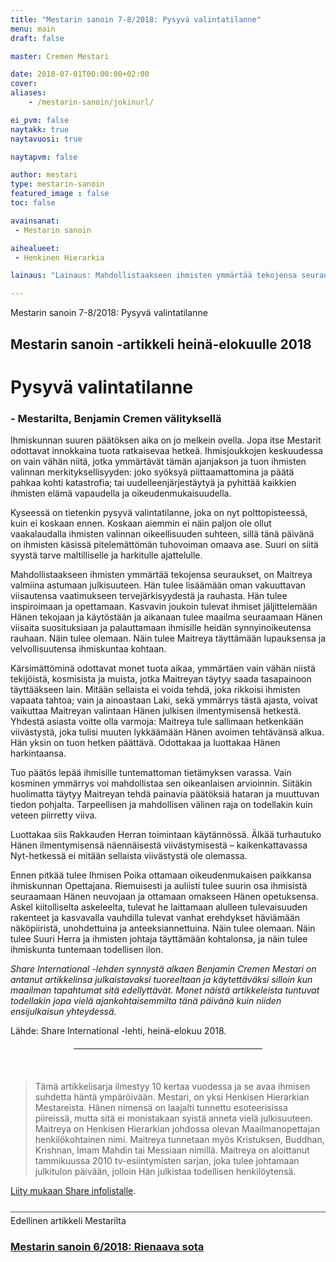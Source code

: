 ```yaml
---
title: "Mestarin sanoin 7-8/2018: Pysyvä valintatilanne"
menu: main
draft: false

master: Cremen Mestari

date: 2018-07-01T00:00:00+02:00
cover:
aliases:
    - /mestarin-sanoin/jokinurl/

ei_pvm: false
naytakk: true
naytavuosi: true

naytapvm: false

author: mestari
type: mestarin-sanoin
featured_image : false
toc: false

avainsanat:
 - Mestarin sanoin

aihealueet:
 - Henkinen Hierarkia

lainaus: "Lainaus: Mahdollistaakseen ihmisten ymmärtää tekojensa seuraukset, on Maitreya valmiina astumaan julkisuuteen. Hän tulee lisäämään oman vakuuttavan viisautensa vaatimukseen tervejärkisyydestä ja rauhasta. Hän tulee inspiroimaan ja opettamaan."

---
```

Mestarin sanoin 7-8/2018: Pysyvä valintatilanne

<div class='masterarticle'>
<h2>Mestarin sanoin -artikkeli heinä-elokuulle 2018</h2>
<h1>Pysyvä valintatilanne</h1>
<h3>- Mestarilta, Benjamin Cremen välityksellä</h3>
<p>Ihmiskunnan suuren päätöksen aika on jo melkein ovella. Jopa itse Mestarit odottavat innokkaina tuota ratkaisevaa hetkeä. Ihmisjoukkojen keskuudessa on vain vähän niitä, jotka ymmärtävät tämän ajanjakson ja tuon ihmisten valinnan merkityksellisyyden: joko syöksyä piittaamattomina ja päätä pahkaa kohti katastrofia; tai uudelleenjärjestäytyä ja pyhittää kaikkien ihmisten elämä vapaudella ja oikeudenmukaisuudella.</p>
<p>Kyseessä on tietenkin pysyvä valintatilanne, joka on nyt polttopisteessä, kuin ei koskaan ennen. Koskaan aiemmin ei näin paljon ole ollut vaakalaudalla ihmisten valinnan oikeellisuuden suhteen, sillä tänä päivänä on ihmisten käsissä pitelemättömän tuhovoiman omaava ase. Suuri on siitä syystä tarve maltilliselle ja harkitulle ajattelulle.</p>
<p>Mahdollistaakseen ihmisten ymmärtää tekojensa seuraukset, on Maitreya valmiina astumaan julkisuuteen. Hän tulee lisäämään oman vakuuttavan viisautensa vaatimukseen tervejärkisyydestä ja rauhasta. Hän tulee inspiroimaan ja opettamaan. Kasvavin joukoin tulevat ihmiset jäljittelemään Hänen tekojaan ja käytöstään ja aikanaan tulee maailma seuraamaan Hänen viisaita suosituksiaan ja palauttamaan ihmisille heidän synnyinoikeutensa rauhaan. Näin tulee olemaan. Näin tulee Maitreya täyttämään lupauksensa ja velvollisuutensa ihmiskuntaa kohtaan.</p>
<p>Kärsimättöminä odottavat monet tuota aikaa, ymmärtäen vain vähän niistä tekijöistä, kosmisista ja muista, jotka Maitreyan täytyy saada tasapainoon täyttääkseen lain. Mitään sellaista ei voida tehdä, joka rikkoisi ihmisten vapaata tahtoa; vain ja ainoastaan Laki, sekä ymmärrys tästä ajasta, voivat vaikuttaa Maitreyan valintaan Hänen julkisen ilmentymisensä hetkestä. Yhdestä asiasta voitte olla varmoja: Maitreya tule sallimaan hetkenkään viivästystä, joka tulisi muuten lykkäämään Hänen avoimen tehtävänsä alkua. Hän yksin on tuon hetken päättävä. Odottakaa ja luottakaa Hänen harkintaansa.</p>
<p>Tuo päätös lepää ihmisille tuntemattoman tietämyksen varassa. Vain kosminen ymmärrys voi mahdollistaa sen oikeanlaisen arvioinnin. Siitäkin huolimatta täytyy Maitreyan tehdä painavia päätöksiä hataran ja muuttuvan tiedon pohjalta. Tarpeellisen ja mahdollisen välinen raja on todellakin kuin veteen piirretty viiva.</p>
<p>Luottakaa siis Rakkauden Herran toimintaan käytännössä. Älkää turhautuko Hänen ilmentymisensä näennäisestä viivästymisestä – kaikenkattavassa Nyt-hetkessä ei mitään sellaista viivästystä ole olemassa.</p>
<p>Ennen pitkää tulee Ihmisen Poika ottamaan oikeudenmukaisen paikkansa ihmiskunnan Opettajana. Riemuisesti ja auliisti tulee suurin osa ihmisistä seuraamaan Hänen neuvojaan ja ottamaan omakseen Hänen opetuksensa. Askel kiitolliselta askeleelta, tulevat he laittamaan alulleen tulevaisuuden rakenteet ja kasvavalla vauhdilla tulevat vanhat erehdykset häviämään näköpiiristä, unohdettuina ja anteeksiannettuina. Näin tulee olemaan. Näin tulee Suuri Herra ja ihmisten johtaja täyttämään kohtalonsa, ja näin tulee ihmiskunta tuntemaan todellisen ilon.</p>


<p><em>Share International -lehden synnystä alkaen Benjamin Cremen Mestari on antanut artikkelinsa julkaistavaksi tuoreeltaan ja käytettäväksi silloin kun maailman tapahtumat sitä edellyttävät. Monet näistä artikkeleista tuntuvat todellakin jopa vielä ajankohtaisemmilta tänä päivänä kuin niiden ensijulkaisun yhteydessä.</em></p>
<p class='mastersource'>Lähde: Share International -lehti, heinä-elokuu 2018.</p>
<hr style="margin: 20px 20%;" />
<p><br />
<blockquote>Tämä artikkelisarja ilmestyy 10 kertaa vuodessa ja se avaa ihmisen suhdetta häntä ympäröivään. Mestari, on yksi Henkisen Hierarkian Mestareista. Hänen nimensä on laajalti tunnettu esoteerisissa piireissä, mutta sitä ei monistakaan syistä anneta vielä julkisuuteen. Maitreya on Henkisen Hierarkian johdossa olevan Maailmanopettajan henkilökohtainen nimi. Maitreya tunnetaan myös Kristuksen, Buddhan, Krishnan, Imam Mahdin tai Messiaan nimillä. Maitreya on aloittanut tammikuussa 2010 tv-esiintymisten sarjan, joka tulee johtamaan julkitulon päivään, jolloin Hän julkistaa todellisen henkilöytensä.</blockquote></p>
<p><a title="Liity mukaan" href="//xit.fi/sharelistalle" target="_blank" rel="noopener nofollow">Liity mukaan Share infolistalle</a>.
<p style="margin-top: 25px; padding-top: 5px; border-top: 1px solid #555555;">Edellinen artikkeli Mestarilta</p>
<h3><a title="Mestarin sanoin 6/2018: Rienaava sota" href="https://www.share.fi/mestarin-sanoin/6_2018-rienaava-sota">Mestarin sanoin 6/2018: Rienaava sota<br />
</a></h3>

</div> <!-- ends class masterarticle -->
